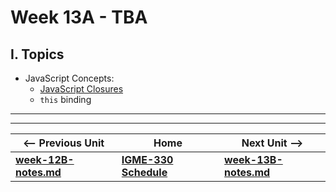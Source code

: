 # Week 13A - TBA

## I. Topics

- JavaScript Concepts:
  - [JavaScript Closures](https://github.com/tonethar/IGME-330-Master/blob/master/notes/closure-notes.md)
  - `this` binding

<hr><hr>

| <-- Previous Unit | Home | Next Unit -->
| --- | --- | --- 
| [**week-12B-notes.md**](week-12B-notes.md)     |  [**IGME-330 Schedule**](../schedule.md) | [**week-13B-notes.md**](week-13B-notes.md)
